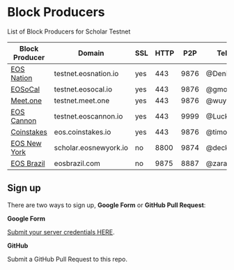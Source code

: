# Block Producers

List of Block Producers for Scholar Testnet

| Block Producer                       | Domain                    | SSL  | HTTP | P2P  | Telegram       | Keybase        |
|--------------------------------------|---------------------------|------|------|------|----------------|----------------|
| [EOS Nation](https://eosnation.io)   | testnet.eosnation.io      | yes  | 443  | 9876 | @DenisCarriere | @deniscarriere |
| [EOSoCal](https://eosocal.io)        | testnet.eosocal.io        | yes  | 443  | 9876 | @gmory         | @gmory
| [Meet.one](https://meet.one/en)      | testnet.meet.one          | yes  | 443  | 9876 | @wuyahuang     |
| [EOS Cannon](https://eoscannon.io)   | testnet.eoscannon.io      | yes  | 443  | 9999 | @Luckybean     |
| [Coinstakes](https://coinstakes.io)  | eos.coinstakes.io         | yes  | 443  | 9876 | @timogilvie    |
| [EOS New York](http://eosnewyork.io) | scholar.eosnewyork.io     | no   | 8800 | 9874 | @deckw         |
| [EOS Brazil](eosbrazil.com)          | eosbrazil.com             | no   | 9875 | 8887 | @zaratustra418 |

## Sign up

There are two ways to sign up, **Google Form** or **GitHub Pull Request**:

**Google Form**

[Submit your server credentials HERE](https://docs.google.com/forms/d/e/1FAIpQLSdf4IzilRu1S7KTeQ8E2sycxcS1sOb9egkoKl7bkXqq-UU5rw/viewform).

**GitHub**

Submit a GitHub Pull Request to this repo.
